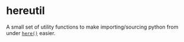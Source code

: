 # hereutil

A small set of utility functions to make importing/sourcing python from under [`here()`](https://pypi.org/project/pyprojroot/) easier. 

